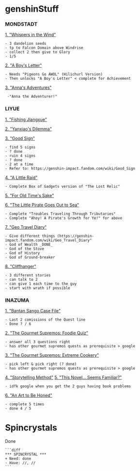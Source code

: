 # genshinStuff </h1>

<h3>MONDSTADT</h3>

<ins>1. "Whispers in the Wind" </ins>

    - 3 dandelion seeds
    - tp to Falcon Domain above Windrise
    - collect 2 then give to Glory
    - 1/5

<ins>2. "A Boy's Letter"</ins>

    - Needs "Pigeons Go AWOL" (Hilichurl Version)
    - Then unlocks "A Boy's Letter" < complete for Achievement

<ins>3. "Anna's Adventures"</ins>

	 -"Anna the Adventurer!"

<h3>LIYUE</h3>

<ins>1. "Fishing Jiangxue"</ins>

<ins>2. "Yanxiao's Dilemma"</ins>

<ins>3. "Good Sign"</ins>

    - find 5 signs
    - ? done
    - ruin 4 signs
    - ? done
    - 2 at a time
    - Refer to: https://genshin-impact.fandom.com/wiki/Good_Sign

<ins>4. "A Little Raid"</ins>

    - Complete Box of Gadgets version of "The Lost Relic"

<ins>5. "For Old Time's Sake"</ins>

<ins>6. "The Little Pirate Goes Out to Sea"<ins>

    - Complete "Troubles Traveling Through Tributaries"
    - Complete "Ahoy! A Pirate's Growth for Ye!" for above

<ins>7. "Geo Travel Diary"</ins>

    - Give different things (https://genshin-impact.fandom.com/wiki/Geo_Travel_Diary"
    - God of Wealth _DONE_
    - God of the Stove
    - God of History
    - God of Ground-breaker

<ins>8. "Cliffhanger"</ins>

    - 3 different stories
    - can talk to 2
    - can give 1 each time to the guy
    - start with wrath if possible

<h3>INAZUMA</h3>

<ins>1. "Bantan Sango Case File"</ins>

    - Last 2 comissions of the Quest line
    - Done ? / 6

<ins>2. "The Gourmet Supremos: Foodie Quiz"</ins>

    - answer all 3 questions right
    - has other gourmet supremos quests as prerequisite > google

<ins>3. "The Gourmet Supremos: Extreme Cookery"</ins>

    - pick left & pick right (? done)
    - has other gourmet supremos quests as prerequisite > google

<ins>4. "Storytelling Method"</ins>
<ins>5. "This Novel... Seems Familiar?"</ins>

    - idfk google when you get the 2 guys having book problems

<ins>6. "An Art to Be Honed"</ins>

    - complete 5 times
    - done 4 / 5

# Spincrystals </h1>

Done

~~~
```diff
*** SPINCRYSTAL ***
+ Need: done
- Have: //, //
```
~~~